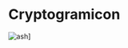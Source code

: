 Cryptogramicon
==============
![ash](http://cdn.mos.cms.futurecdn.net/a521800002d36e37ee329a424668b324.jpg)]

